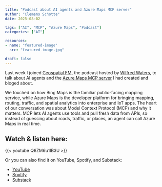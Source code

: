 ```yaml
---
title: "Podcast about AI agents and Azure Maps MCP server"
author: "Clemens Schotte"
date: 2025-08-02

tags: ["AI", "MCP", "Azure Maps", "Podcast"]
categories: ["AI"]

resources:
- name: "featured-image"
  src: "featured-image.jpg"

draft: false
---
```


Last week I joined [Geospatial FM](https://www.youtube.com/@geospatialfm), the podcast hosted by [Wilfred Waters](https://www.linkedin.com/in/geospatialfm/), to talk about AI agents and the [Azure Maps MCP server](https://clemens.ms/enabling-geospatial-intelligence-in-llms-with-azure-maps-and-mcp/) I had created and bloged about.

We touched on how Bing Maps is the familiar public-facing mapping service, while Azure Maps is the developer platform for bringing mapping, routing, traffic, and spatial analytics into enterprise and IoT apps. The heart of our conversation was about Model Context Protocol (MCP) and why it matters. MCP lets AI agents use tools and pull fresh data from APIs, so instead of guessing about roads, traffic, or places, an agent can call Azure Maps in real time.

## Watch & listen here:

{{< youtube Q8ZM6u1IB3U >}}

Or you can also find it on YouTube, Spotify, and Substack:

* [YouTube](https://www.youtube.com/watch?v=Q8ZM6u1IB3U)
* [Spotify](https://open.spotify.com/episode/39KhXHSgZBTPgKezSmgRAE)
* [Substack](https://www.geospatial.fm/p/azure-maps)
